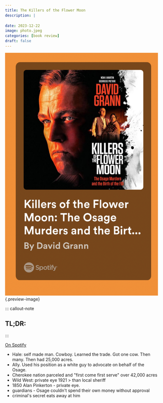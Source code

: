```yaml
---
title: The Killers of the Flower Moon
description: |
  
date: 2023-12-22
image: photo.jpeg
categories: [book review]
draft: false
---
```


![](photo.jpeg){.preview-image}

::: callout-note
## TL;DR: 
:::

[On Spotify](https://open.spotify.com/show/1RoZv5UYf6gRuekVmR5m0v?si=gCxmI1j_Q-ybcVFCAb5H9Q)

- Hale: self made man. Cowboy. Learned the trade. Got one cow. Then many. Then had 25,000 acres. 
- Ally. Used his position as a white guy to advocate on behalf of the Osage.  
- Cherokee nation parceled and "first come first serve" over 42,000 acres 
- Wild West: private eye 1921 > than local sheriff 
- 1850 Alan Pinkerton - private eye. 
- guardians - Osage couldn't spend their own money without approval 
- criminal's secret eats away at him 

 